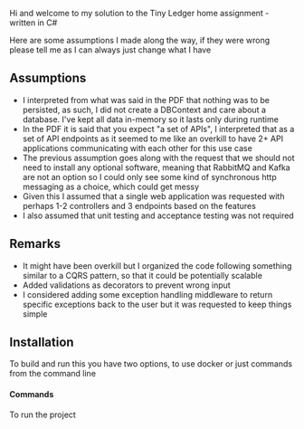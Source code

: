 Hi and welcome to my solution to the Tiny Ledger home assignment - written in C#

Here are some assumptions I made along the way, if they were wrong please tell me as I can always just change what I have

## Assumptions

- I interpreted from what was said in the PDF that nothing was to be persisted, as such, I did not create a DBContext and care about a database. I've kept all data in-memory so it lasts only during runtime
- In the PDF it is said that you expect "a set of APIs", I interpreted that as a set of API endpoints as it seemed to me like an overkill to have 2+ API applications communicating with each other for this use case
- The previous assumption goes along with the request that we should not need to install any optional software, meaning that RabbitMQ and Kafka are not an option so I could only see some kind of synchronous http messaging as a choice, which could get messy
- Given this I assumed that a single web application was requested with perhaps 1-2 controllers and 3 endpoints based on the features
- I also assumed that unit testing and acceptance testing was not required

## Remarks

- It might have been overkill but I organized the code following something similar to a CQRS pattern, so that it could be potentially scalable
- Added validations as decorators to prevent wrong input
- I considered adding some exception handling middleware to return specific exceptions back to the user but it was requested to keep things simple

## Installation

To build and run this you have two options, to use docker or just commands from the command line

#### Commands

To run the project
